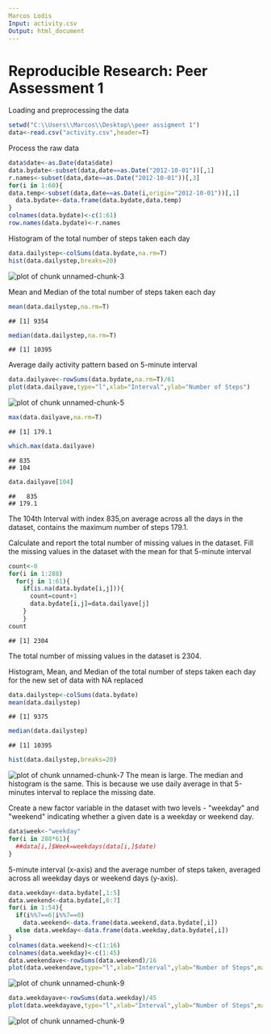 ```yaml
---
Marcos Lodis
Input: activity.csv
Output: html_document
---
```

# Reproducible Research: Peer Assessment 1

Loading and preprocessing the data

```r
setwd("C:\\Users\\Marcos\\Desktop\\peer assigment 1")
data<-read.csv("activity.csv",header=T)
```

Process the raw data

```r
data$date<-as.Date(data$date)
data.bydate<-subset(data,date==as.Date("2012-10-01"))[,1]
r.names<-subset(data,date==as.Date("2012-10-01"))[,3]
for(i in 1:60){
data.temp<-subset(data,date==as.Date(i,origin="2012-10-01"))[,1]
  data.bydate<-data.frame(data.bydate,data.temp)
}
colnames(data.bydate)<-c(1:61)
row.names(data.bydate)<-r.names
```

Histogram of the total number of steps taken each day

```r
data.dailystep<-colSums(data.bydate,na.rm=T)
hist(data.dailystep,breaks=20)
```

![plot of chunk unnamed-chunk-3](figure/unnamed-chunk-3.png) 

Mean and Median of the total number of steps taken each day

```r
mean(data.dailystep,na.rm=T)
```

```
## [1] 9354
```

```r
median(data.dailystep,na.rm=T)
```

```
## [1] 10395
```

Average daily activity pattern based on 5-minute interval

```r
data.dailyave<-rowSums(data.bydate,na.rm=T)/61
plot(data.dailyave,type="l",xlab="Interval",ylab="Number of Steps")
```

![plot of chunk unnamed-chunk-5](figure/unnamed-chunk-5.png) 

```r
max(data.dailyave,na.rm=T)
```

```
## [1] 179.1
```

```r
which.max(data.dailyave)
```

```
## 835 
## 104
```

```r
data.dailyave[104]
```

```
##   835 
## 179.1
```
The 104th Interval with index 835,on average across all the days in the dataset, contains the maximum number of steps 179.1.

Calculate and report the total number of missing values in the dataset.
Fill the missing values in the dataset with the mean for that 5-minute interval

```r
count<-0
for(i in 1:288)
  for(j in 1:61){
    if(is.na(data.bydate[i,j])){
      count=count+1
      data.bydate[i,j]=data.dailyave[j]
    }
    }
count
```

```
## [1] 2304
```
The total number of missing values in the dataset is 2304.

Histogram, Mean, and Median of the total number of steps taken each day for the new set of data with NA replaced

```r
data.dailystep<-colSums(data.bydate)
mean(data.dailystep)
```

```
## [1] 9375
```

```r
median(data.dailystep)
```

```
## [1] 10395
```

```r
hist(data.dailystep,breaks=20)
```

![plot of chunk unnamed-chunk-7](figure/unnamed-chunk-7.png) 
The mean is large. The median and histogram is the same.
This is because we use daily average in that 5-minutes interval to replace the missing date.

Create a new factor variable in the dataset with two levels - "weekday" and "weekend" indicating whether a given date is a weekday or weekend day.

```r
data$week<-"weekday"
for(i in 288*61){
  ##data[i,]$Week=weekdays(data[i,]$date)
}
```
5-minute interval (x-axis) and the average number of steps taken, averaged across all weekday days or weekend days (y-axis).

```r
data.weekday<-data.bydate[,1:5]
data.weekend<-data.bydate[,6:7]
for(i in 1:54){
  if(i%%7==6|i%%7==0)
    data.weekend<-data.frame(data.weekend,data.bydate[,i])
  else data.weekday<-data.frame(data.weekday,data.bydate[,i])
}
colnames(data.weekend)<-c(1:16)
colnames(data.weekday)<-c(1:45)
data.weekendave<-rowSums(data.weekend)/16
plot(data.weekendave,type="l",xlab="Interval",ylab="Number of Steps",main="Weekend")
```

![plot of chunk unnamed-chunk-9](figure/unnamed-chunk-91.png) 

```r
data.weekdayave<-rowSums(data.weekday)/45
plot(data.weekdayave,type="l",xlab="Interval",ylab="Number of Steps",main="weekday")
```

![plot of chunk unnamed-chunk-9](figure/unnamed-chunk-92.png) 
